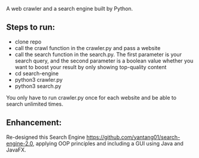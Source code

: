 A web crawler and a search engine built by Python.

## Steps to run:

- clone repo
- call the crawl function in the crawler.py and pass a website
- call the search function in the search.py. The first parameter is your search query, and the second parameter is a boolean value whether you want to boost your result by only showing top-quality content
- cd search-engine
- python3 crawler.py
- python3 search.py

You only have to run crawler.py once for each website and be able to search unlimited times.

## Enhancement:
Re-designed this Search Engine https://github.com/yantang01/search-engine-2.0, applying OOP principles and including a GUI using Java and JavaFX.
